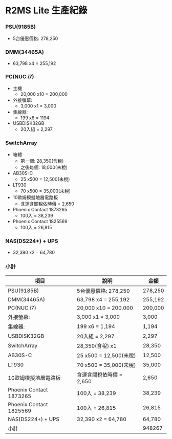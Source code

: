 # R2MS Lite 生產紀錄

### PSU(9185B)
+ 5台優惠價格: 278,250

### DMM(34465A)
+ 63,798 x4 = 255,192

### PC(NUC i7)
+ 主機
  + 20,000 x10 = 200,000
+ 外接螢幕:
  + 3,000 x1 = 3,000
+ 集線器:
  + 199 x6 = 1194
+ USBDISK32GB
  + 20入組 = 2,297

### SwitchArray
+ 箱體
  + 第一個: 28,350(含稅)
  + 之後每個: 18,000(未稅)
+ AB30S-C
  + 25 x500 = 12,500(未稅)
+ LT930
  + 70 x500 = 35,000(未稅)
+ 10歐姆模擬地層電路板
  + 含運含關稅依時價 = 2,650
+ Phoenix Contact 1873265
  + 100入 = 38,239
+ Phoenix Contact 1825569
  + 100入 = 26,815

### NAS(DS224+) + UPS
+ 32,390 x2 = 64,780


### 小計
|項目                   |說明                    |金額|
|-----------------------|-----------------------|-------|
|PSU(9185B)             |5台優惠價格: 278,250    |278,250|
|DMM(34465A)            |63,798 x4 = 255,192    |255,192|
|PC(NUC i7)             |20,000 x10 = 200,000   |200,000|
|外接螢幕:               |3,000 x1 = 3,000       |3,000  |
|集線器:                 |199 x6 = 1,194         |1,194  |
|USBDISK32GB            |20入組 = 2,297          |2,297  |
|SwitchArray            |28,350(含稅) x1         |28,350 |
|AB30S-C                |25 x500 = 12,500(未稅)  |12,500 |
|LT930                  |70 x500 = 35,000(未稅)  |35,000 |
|10歐姆模擬地層電路板     |含運含關稅依時價 = 2,650 |2,650  |
|Phoenix Contact 1873265|100入 = 38,239          |38,239 |
|Phoenix Contact 1825569|100入 = 26,815          |26,815 |
|NAS(DS224+) + UPS      |32,390 x2 = 64,780      |64,780 |
|小計                   |                        |948267 |
